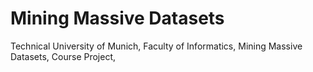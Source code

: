 # Mining Massive Datasets

Technical University of Munich,
Faculty of Informatics,
Mining Massive Datasets,
Course Project,
